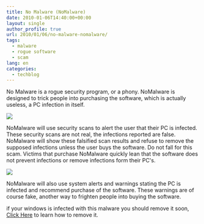 ```yaml
---
title: No Malware (NoMalware)
date: 2010-01-06T14:40:00+00:00
layout: single
author_profile: true
url: 2010/01/06/no-malware-nomalware/
tags:
  - malware
  - rogue software
  - scam
lang: en
categories: 
  - techblog
---
```

No Malware is a rogue security program, or a phony. NoMalware is designed to trick people into purchasing the software, which is actually useless, a PC infection in itself.

[![](http://4.bp.blogspot.com/_vaUVXcmC3OI/S0SZCPrNTuI/AAAAAAAAAkY/JLLdmgAau-E/s640/NoMalware_GUI.jpg)](http://4.bp.blogspot.com/_vaUVXcmC3OI/S0SZCPrNTuI/AAAAAAAAAkY/JLLdmgAau-E/s1600-h/NoMalware_GUI.jpg)

NoMalware will use security scans to alert the user that their PC is infected. These security scans are not real, the infections reported are false. NoMalware will show these falsified scan results and refuse to remove the supposed infections unless the user buys the software. Do not fall for this scam. Victims that purchase NoMalware quickly lean that the software does not prevent infections or remove infections form their PC's. 

[![](http://1.bp.blogspot.com/_vaUVXcmC3OI/S0SZC9CvyGI/AAAAAAAAAkg/3tfo2e8W9HQ/s640/NoMalware_SpashScreen.jpg)](http://1.bp.blogspot.com/_vaUVXcmC3OI/S0SZC9CvyGI/AAAAAAAAAkg/3tfo2e8W9HQ/s1600-h/NoMalware_SpashScreen.jpg)

NoMalware will also use system alerts and warnings stating the PC is infected and recommend purchase of the software. These warnings are of course fake, another way to frighten people into buying the software.

if your windows is infected with this malware you should remove it soon, [Click Here](/knowledge-base/malware/removal/) to learn how to remove it.